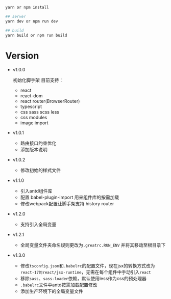 ```bash
yarn or npm install

## server
yarn dev or npm run dev

## build
yarn build or npm run build
```

# Version

- v1.0.0

  初始化脚手架 目前支持：
  - react
  - react-dom
  - react router(BrowserRouter)
  - typescript
  - css sass scss less
  - css modules
  - image import
- v1.0.1

  - 路由接口约束优化
  - 添加版本说明
- v1.0.2
  - 修改初始的样式文件
- v1.1.0
  - 引入antd组件库
  - 配置 babel-plugin-import 用来组件库的按需加载
  - 修改webpack配置让脚手架支持 history router
- v1.2.0
  - 支持引入全局变量
- v1.2.1
  - 全局变量文件夹命名规则更改为`.greatrc.RUN_ENV` 并将其移动至根目录下
- v1.3.0
  - 修改`tsconfig.json`和`.babelrc`的配置文件，现在jsx的转换方式改为`react-17的react/jsx-runtime`，无需在每个组件中手动引入`react`
  - 移除`sass`、`sass-loader`依赖，默认使用less作为css的预处理器
  - `.babelrc`文件中antd按需加载配置修改
  - 添加生产环境下的全局变量文件